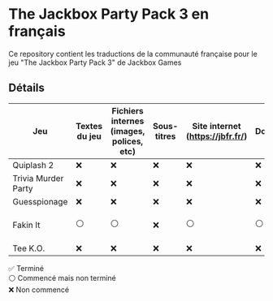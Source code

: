 # The Jackbox Party Pack 3 en français

Ce repository contient les traductions de la communauté française pour le jeu "The Jackbox Party Pack 3" de Jackbox Games

## Détails

| Jeu  | Textes du jeu | Fichiers internes (images, polices, etc) | Sous-titres | Site internet (https://jbfr.fr/) | Doublage | Crédits |
| ------------- | ------------- | ------------- | ------------- | ------------- | ------------- | ------------- | 
| Quiplash 2  | ❌ | ❌ | ❌ | ❌ | ❌ | |
| Trivia Murder Party  | ❌ | ❌ | ❌ | ❌ | ❌ | |
| Guesspionage  | ❌ | ❌ | ❌ | ❌ | ❌ | |
| Fakin It | ⚪ | ⚪ | ❌ | ⚪ | ⚪ | Taupi et Zaryus |
| Tee K.O. | ❌ | ❌ | ❌ | ❌ | ❌ | |

✅ Terminé</br>
⚪ Commencé mais non terminé</br>
❌ Non commencé
